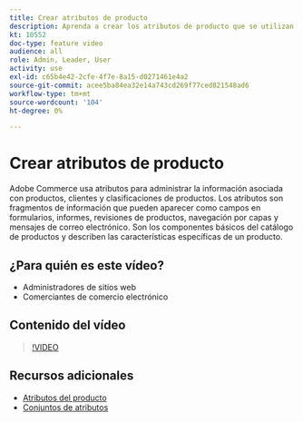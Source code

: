 ```yaml
---
title: Crear atributos de producto
description: Aprenda a crear los atributos de producto que se utilizan para administrar la información asociada a productos, clientes y clasificaciones de productos.
kt: 10552
doc-type: feature video
audience: all
role: Admin, Leader, User
activity: use
exl-id: c65b4e42-2cfe-4f7e-8a15-d0271461e4a2
source-git-commit: acee5ba84ea32e14a743cd269f77ced821548ad6
workflow-type: tm+mt
source-wordcount: '104'
ht-degree: 0%

---
```


# Crear atributos de producto

Adobe Commerce usa atributos para administrar la información asociada con productos, clientes y clasificaciones de productos. Los atributos son fragmentos de información que pueden aparecer como campos en formularios, informes, revisiones de productos, navegación por capas y mensajes de correo electrónico. Son los componentes básicos del catálogo de productos y describen las características específicas de un producto.

## ¿Para quién es este vídeo?

- Administradores de sitios web
- Comerciantes de comercio electrónico

## Contenido del vídeo

>[!VIDEO](https://video.tv.adobe.com/v/343749?quality=12&learn=on)

## Recursos adicionales

- [Atributos del producto](https://docs.magento.com/user-guide/catalog/product-attributes.html)
- [Conjuntos de atributos](https://docs.magento.com/user-guide/stores/attribute-sets.html)
